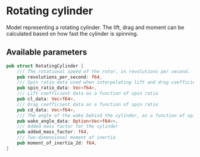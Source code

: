 # Rotating cylinder
Model representing a rotating cylinder. The lift, drag and moment can be calculated based on how fast the cylinder is spinning. 

## Available parameters
```rust
pub struct RotatingCylinder {
    /// The rotational speed of the rotor, in revolutions per second.
    pub revolutions_per_second: f64,
    /// Spin ratio data used when interpolating lift and drag coefficients.
    pub spin_ratio_data: Vec<f64>,
    /// Lift coefficient data as a function of spin ratio
    pub cl_data: Vec<f64>,
    /// Drag coefficient data as a function of spin ratio
    pub cd_data: Vec<f64>,
    /// The angle of the wake behind the cylinder, as a function of spin ratio.
    pub wake_angle_data: Option<Vec<f64>>,
    /// Added mass factor for the cylinder
    pub added_mass_factor: f64,
    /// Two-dimensional moment of inertia
    pub moment_of_inertia_2d: f64,
}
```